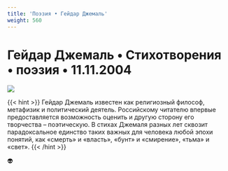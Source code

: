 ```yaml
---
title: 'Поэзия • Гейдар Джемаль'
weight: 560
---
```


# Гейдар Джемаль • **Стихотворения** • поэзия • 11.11.2004

![](/img/dgemal.jpg)

{{< hint >}}
Гейдар Джемаль известен как религиозный философ, метафизик и политический деятель. Российскому читателю впервые предоставляется возможность оценить и другую сторону его творчества – поэтическую. В стихах Джемаля разных лет сквозит парадоксальное единство таких важных для человека любой эпохи понятий, как «смерть» и «власть», «бунт» и «смирение», «тьма» и «свет».
{{< /hint >}}

👽